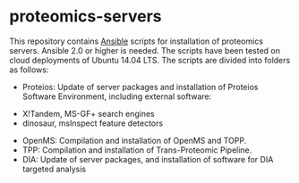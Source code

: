 # proteomics-servers
This repository contains [Ansible](http://docs.ansible.com/ansible/intro_installation.html) scripts for installation of proteomics servers. Ansible 2.0 or higher is needed. The scripts have been tested on cloud deployments of Ubuntu 14.04 LTS. The scripts are divided into folders as follows:

* Proteios: Update of server packages and installation of Proteios Software Environment, including external software: 
 - X!Tandem, MS-GF+ search engines 
 - dinosaur, msInspect feature detectors
* OpenMS: Compilation and installation of OpenMS and TOPP.
* TPP: Compilation and installation of Trans-Proteomic Pipeline.
* DIA: Update of server packages, and installation of software for DIA targeted analysis 
